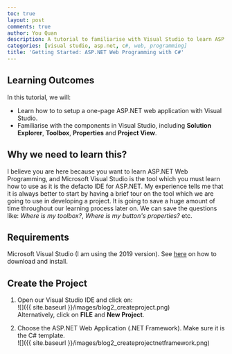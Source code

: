 ```yaml
---
toc: true
layout: post
comments: true
author: You Quan
description: A tutorial to familiarise with Visual Studio to learn ASP.NET web programming with C#.
categories: [visual studio, asp.net, c#, web, programming]
title: 'Getting Started: ASP.NET Web Programming with C#'
---
```


## Learning Outcomes
In this tutorial, we will:
- Learn how to to setup a one-page ASP.NET web application with Visual Studio.
- Familiarise with the components in Visual Studio, including **Solution Explorer**, **Toolbox**, **Properties** and **Project View**.

## Why we need to learn this?
I believe you are here because you want to learn ASP.NET Web Programming, and Microsoft Visual Studio is the tool which you must learn how to use as it is the defacto IDE for ASP.NET. My experience tells me that it is always better to start by having a brief tour on the tool which we are going to use in developing a project. It is going to save a huge amount of time throughout our learning process later on. We can save the questions like: *Where is my toolbox?*, *Where is my button's properties?* etc.

## Requirements
Microsoft Visual Studio (I am using the 2019 version). See [here](https://docs.microsoft.com/en-us/visualstudio/install/install-visual-studio?view=vs-2019) on how to download and install.

## Create the Project
1. Open our Visual Studio IDE and click on:  
  ![]({{ site.baseurl }}/images/blog2_createproject.png)  
  Alternatively, click on **FILE** and **New Project**.

1. Choose the ASP.NET Web Application (.NET Framework). Make sure it is the C# template.  
  ![]({{ site.baseurl }}/images/blog2_createprojectnetframework.png)






